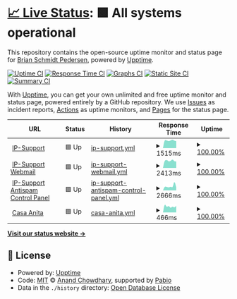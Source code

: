 # [📈 Live Status](https://xmpl.dk): <!--live status--> **🟩 All systems operational**

This repository contains the open-source uptime monitor and status page for [Brian Schmidt Pedersen](https://xmpl.dk), powered by [Upptime](https://github.com/upptime/upptime).

[![Uptime CI](https://github.com/briped/upptime/workflows/Uptime%20CI/badge.svg)](https://github.com/briped/upptime/actions?query=workflow%3A%22Uptime+CI%22)
[![Response Time CI](https://github.com/briped/upptime/workflows/Response%20Time%20CI/badge.svg)](https://github.com/briped/upptime/actions?query=workflow%3A%22Response+Time+CI%22)
[![Graphs CI](https://github.com/briped/upptime/workflows/Graphs%20CI/badge.svg)](https://github.com/briped/upptime/actions?query=workflow%3A%22Graphs+CI%22)
[![Static Site CI](https://github.com/briped/upptime/workflows/Static%20Site%20CI/badge.svg)](https://github.com/briped/upptime/actions?query=workflow%3A%22Static+Site+CI%22)
[![Summary CI](https://github.com/briped/upptime/workflows/Summary%20CI/badge.svg)](https://github.com/briped/upptime/actions?query=workflow%3A%22Summary+CI%22)

With [Upptime](https://upptime.js.org), you can get your own unlimited and free uptime monitor and status page, powered entirely by a GitHub repository. We use [Issues](https://github.com/briped/upptime/issues) as incident reports, [Actions](https://github.com/briped/upptime/actions) as uptime monitors, and [Pages](https://xmpl.dk) for the status page.

<!--start: status pages-->
<!-- This summary is generated by Upptime (https://github.com/upptime/upptime) -->
<!-- Do not edit this manually, your changes will be overwritten -->
<!-- prettier-ignore -->
| URL | Status | History | Response Time | Uptime |
| --- | ------ | ------- | ------------- | ------ |
| <img alt="" src="https://icons.duckduckgo.com/ip3/ip-support.dk.ico" height="13"> [IP-Support](https://ip-support.dk/) | 🟩 Up | [ip-support.yml](https://github.com/briped/upptime/commits/HEAD/history/ip-support.yml) | <details><summary><img alt="Response time graph" src="./graphs/ip-support/response-time-week.png" height="20"> 1515ms</summary><br><a href="https://up.xmpl.dk/history/ip-support"><img alt="Response time 1097" src="https://img.shields.io/endpoint?url=https%3A%2F%2Fraw.githubusercontent.com%2Fbriped%2Fupptime%2FHEAD%2Fapi%2Fip-support%2Fresponse-time.json"></a><br><a href="https://up.xmpl.dk/history/ip-support"><img alt="24-hour response time 1412" src="https://img.shields.io/endpoint?url=https%3A%2F%2Fraw.githubusercontent.com%2Fbriped%2Fupptime%2FHEAD%2Fapi%2Fip-support%2Fresponse-time-day.json"></a><br><a href="https://up.xmpl.dk/history/ip-support"><img alt="7-day response time 1515" src="https://img.shields.io/endpoint?url=https%3A%2F%2Fraw.githubusercontent.com%2Fbriped%2Fupptime%2FHEAD%2Fapi%2Fip-support%2Fresponse-time-week.json"></a><br><a href="https://up.xmpl.dk/history/ip-support"><img alt="30-day response time 1195" src="https://img.shields.io/endpoint?url=https%3A%2F%2Fraw.githubusercontent.com%2Fbriped%2Fupptime%2FHEAD%2Fapi%2Fip-support%2Fresponse-time-month.json"></a><br><a href="https://up.xmpl.dk/history/ip-support"><img alt="1-year response time 1097" src="https://img.shields.io/endpoint?url=https%3A%2F%2Fraw.githubusercontent.com%2Fbriped%2Fupptime%2FHEAD%2Fapi%2Fip-support%2Fresponse-time-year.json"></a></details> | <details><summary><a href="https://up.xmpl.dk/history/ip-support">100.00%</a></summary><a href="https://up.xmpl.dk/history/ip-support"><img alt="All-time uptime 99.98%" src="https://img.shields.io/endpoint?url=https%3A%2F%2Fraw.githubusercontent.com%2Fbriped%2Fupptime%2FHEAD%2Fapi%2Fip-support%2Fuptime.json"></a><br><a href="https://up.xmpl.dk/history/ip-support"><img alt="24-hour uptime 100.00%" src="https://img.shields.io/endpoint?url=https%3A%2F%2Fraw.githubusercontent.com%2Fbriped%2Fupptime%2FHEAD%2Fapi%2Fip-support%2Fuptime-day.json"></a><br><a href="https://up.xmpl.dk/history/ip-support"><img alt="7-day uptime 100.00%" src="https://img.shields.io/endpoint?url=https%3A%2F%2Fraw.githubusercontent.com%2Fbriped%2Fupptime%2FHEAD%2Fapi%2Fip-support%2Fuptime-week.json"></a><br><a href="https://up.xmpl.dk/history/ip-support"><img alt="30-day uptime 99.96%" src="https://img.shields.io/endpoint?url=https%3A%2F%2Fraw.githubusercontent.com%2Fbriped%2Fupptime%2FHEAD%2Fapi%2Fip-support%2Fuptime-month.json"></a><br><a href="https://up.xmpl.dk/history/ip-support"><img alt="1-year uptime 99.98%" src="https://img.shields.io/endpoint?url=https%3A%2F%2Fraw.githubusercontent.com%2Fbriped%2Fupptime%2FHEAD%2Fapi%2Fip-support%2Fuptime-year.json"></a></details>
| <img alt="" src="https://icons.duckduckgo.com/ip3/owa.ip-support.dk.ico" height="13"> [IP-Support Webmail](https://owa.ip-support.dk) | 🟩 Up | [ip-support-webmail.yml](https://github.com/briped/upptime/commits/HEAD/history/ip-support-webmail.yml) | <details><summary><img alt="Response time graph" src="./graphs/ip-support-webmail/response-time-week.png" height="20"> 2413ms</summary><br><a href="https://up.xmpl.dk/history/ip-support-webmail"><img alt="Response time 2107" src="https://img.shields.io/endpoint?url=https%3A%2F%2Fraw.githubusercontent.com%2Fbriped%2Fupptime%2FHEAD%2Fapi%2Fip-support-webmail%2Fresponse-time.json"></a><br><a href="https://up.xmpl.dk/history/ip-support-webmail"><img alt="24-hour response time 2175" src="https://img.shields.io/endpoint?url=https%3A%2F%2Fraw.githubusercontent.com%2Fbriped%2Fupptime%2FHEAD%2Fapi%2Fip-support-webmail%2Fresponse-time-day.json"></a><br><a href="https://up.xmpl.dk/history/ip-support-webmail"><img alt="7-day response time 2413" src="https://img.shields.io/endpoint?url=https%3A%2F%2Fraw.githubusercontent.com%2Fbriped%2Fupptime%2FHEAD%2Fapi%2Fip-support-webmail%2Fresponse-time-week.json"></a><br><a href="https://up.xmpl.dk/history/ip-support-webmail"><img alt="30-day response time 2280" src="https://img.shields.io/endpoint?url=https%3A%2F%2Fraw.githubusercontent.com%2Fbriped%2Fupptime%2FHEAD%2Fapi%2Fip-support-webmail%2Fresponse-time-month.json"></a><br><a href="https://up.xmpl.dk/history/ip-support-webmail"><img alt="1-year response time 2107" src="https://img.shields.io/endpoint?url=https%3A%2F%2Fraw.githubusercontent.com%2Fbriped%2Fupptime%2FHEAD%2Fapi%2Fip-support-webmail%2Fresponse-time-year.json"></a></details> | <details><summary><a href="https://up.xmpl.dk/history/ip-support-webmail">100.00%</a></summary><a href="https://up.xmpl.dk/history/ip-support-webmail"><img alt="All-time uptime 99.96%" src="https://img.shields.io/endpoint?url=https%3A%2F%2Fraw.githubusercontent.com%2Fbriped%2Fupptime%2FHEAD%2Fapi%2Fip-support-webmail%2Fuptime.json"></a><br><a href="https://up.xmpl.dk/history/ip-support-webmail"><img alt="24-hour uptime 100.00%" src="https://img.shields.io/endpoint?url=https%3A%2F%2Fraw.githubusercontent.com%2Fbriped%2Fupptime%2FHEAD%2Fapi%2Fip-support-webmail%2Fuptime-day.json"></a><br><a href="https://up.xmpl.dk/history/ip-support-webmail"><img alt="7-day uptime 100.00%" src="https://img.shields.io/endpoint?url=https%3A%2F%2Fraw.githubusercontent.com%2Fbriped%2Fupptime%2FHEAD%2Fapi%2Fip-support-webmail%2Fuptime-week.json"></a><br><a href="https://up.xmpl.dk/history/ip-support-webmail"><img alt="30-day uptime 99.96%" src="https://img.shields.io/endpoint?url=https%3A%2F%2Fraw.githubusercontent.com%2Fbriped%2Fupptime%2FHEAD%2Fapi%2Fip-support-webmail%2Fuptime-month.json"></a><br><a href="https://up.xmpl.dk/history/ip-support-webmail"><img alt="1-year uptime 99.96%" src="https://img.shields.io/endpoint?url=https%3A%2F%2Fraw.githubusercontent.com%2Fbriped%2Fupptime%2FHEAD%2Fapi%2Fip-support-webmail%2Fuptime-year.json"></a></details>
| <img alt="" src="https://icons.duckduckgo.com/ip3/antispam.ip-support.dk.ico" height="13"> [IP-Support Antispam Control Panel](https://antispam.ip-support.dk) | 🟩 Up | [ip-support-antispam-control-panel.yml](https://github.com/briped/upptime/commits/HEAD/history/ip-support-antispam-control-panel.yml) | <details><summary><img alt="Response time graph" src="./graphs/ip-support-antispam-control-panel/response-time-week.png" height="20"> 2666ms</summary><br><a href="https://up.xmpl.dk/history/ip-support-antispam-control-panel"><img alt="Response time 1675" src="https://img.shields.io/endpoint?url=https%3A%2F%2Fraw.githubusercontent.com%2Fbriped%2Fupptime%2FHEAD%2Fapi%2Fip-support-antispam-control-panel%2Fresponse-time.json"></a><br><a href="https://up.xmpl.dk/history/ip-support-antispam-control-panel"><img alt="24-hour response time 1936" src="https://img.shields.io/endpoint?url=https%3A%2F%2Fraw.githubusercontent.com%2Fbriped%2Fupptime%2FHEAD%2Fapi%2Fip-support-antispam-control-panel%2Fresponse-time-day.json"></a><br><a href="https://up.xmpl.dk/history/ip-support-antispam-control-panel"><img alt="7-day response time 2666" src="https://img.shields.io/endpoint?url=https%3A%2F%2Fraw.githubusercontent.com%2Fbriped%2Fupptime%2FHEAD%2Fapi%2Fip-support-antispam-control-panel%2Fresponse-time-week.json"></a><br><a href="https://up.xmpl.dk/history/ip-support-antispam-control-panel"><img alt="30-day response time 1821" src="https://img.shields.io/endpoint?url=https%3A%2F%2Fraw.githubusercontent.com%2Fbriped%2Fupptime%2FHEAD%2Fapi%2Fip-support-antispam-control-panel%2Fresponse-time-month.json"></a><br><a href="https://up.xmpl.dk/history/ip-support-antispam-control-panel"><img alt="1-year response time 1675" src="https://img.shields.io/endpoint?url=https%3A%2F%2Fraw.githubusercontent.com%2Fbriped%2Fupptime%2FHEAD%2Fapi%2Fip-support-antispam-control-panel%2Fresponse-time-year.json"></a></details> | <details><summary><a href="https://up.xmpl.dk/history/ip-support-antispam-control-panel">100.00%</a></summary><a href="https://up.xmpl.dk/history/ip-support-antispam-control-panel"><img alt="All-time uptime 96.13%" src="https://img.shields.io/endpoint?url=https%3A%2F%2Fraw.githubusercontent.com%2Fbriped%2Fupptime%2FHEAD%2Fapi%2Fip-support-antispam-control-panel%2Fuptime.json"></a><br><a href="https://up.xmpl.dk/history/ip-support-antispam-control-panel"><img alt="24-hour uptime 100.00%" src="https://img.shields.io/endpoint?url=https%3A%2F%2Fraw.githubusercontent.com%2Fbriped%2Fupptime%2FHEAD%2Fapi%2Fip-support-antispam-control-panel%2Fuptime-day.json"></a><br><a href="https://up.xmpl.dk/history/ip-support-antispam-control-panel"><img alt="7-day uptime 100.00%" src="https://img.shields.io/endpoint?url=https%3A%2F%2Fraw.githubusercontent.com%2Fbriped%2Fupptime%2FHEAD%2Fapi%2Fip-support-antispam-control-panel%2Fuptime-week.json"></a><br><a href="https://up.xmpl.dk/history/ip-support-antispam-control-panel"><img alt="30-day uptime 92.11%" src="https://img.shields.io/endpoint?url=https%3A%2F%2Fraw.githubusercontent.com%2Fbriped%2Fupptime%2FHEAD%2Fapi%2Fip-support-antispam-control-panel%2Fuptime-month.json"></a><br><a href="https://up.xmpl.dk/history/ip-support-antispam-control-panel"><img alt="1-year uptime 96.13%" src="https://img.shields.io/endpoint?url=https%3A%2F%2Fraw.githubusercontent.com%2Fbriped%2Fupptime%2FHEAD%2Fapi%2Fip-support-antispam-control-panel%2Fuptime-year.json"></a></details>
| <img alt="" src="https://icons.duckduckgo.com/ip3/casaanita.dk.ico" height="13"> [Casa Anita](http://casaanita.dk) | 🟩 Up | [casa-anita.yml](https://github.com/briped/upptime/commits/HEAD/history/casa-anita.yml) | <details><summary><img alt="Response time graph" src="./graphs/casa-anita/response-time-week.png" height="20"> 466ms</summary><br><a href="https://up.xmpl.dk/history/casa-anita"><img alt="Response time 431" src="https://img.shields.io/endpoint?url=https%3A%2F%2Fraw.githubusercontent.com%2Fbriped%2Fupptime%2FHEAD%2Fapi%2Fcasa-anita%2Fresponse-time.json"></a><br><a href="https://up.xmpl.dk/history/casa-anita"><img alt="24-hour response time 515" src="https://img.shields.io/endpoint?url=https%3A%2F%2Fraw.githubusercontent.com%2Fbriped%2Fupptime%2FHEAD%2Fapi%2Fcasa-anita%2Fresponse-time-day.json"></a><br><a href="https://up.xmpl.dk/history/casa-anita"><img alt="7-day response time 466" src="https://img.shields.io/endpoint?url=https%3A%2F%2Fraw.githubusercontent.com%2Fbriped%2Fupptime%2FHEAD%2Fapi%2Fcasa-anita%2Fresponse-time-week.json"></a><br><a href="https://up.xmpl.dk/history/casa-anita"><img alt="30-day response time 437" src="https://img.shields.io/endpoint?url=https%3A%2F%2Fraw.githubusercontent.com%2Fbriped%2Fupptime%2FHEAD%2Fapi%2Fcasa-anita%2Fresponse-time-month.json"></a><br><a href="https://up.xmpl.dk/history/casa-anita"><img alt="1-year response time 431" src="https://img.shields.io/endpoint?url=https%3A%2F%2Fraw.githubusercontent.com%2Fbriped%2Fupptime%2FHEAD%2Fapi%2Fcasa-anita%2Fresponse-time-year.json"></a></details> | <details><summary><a href="https://up.xmpl.dk/history/casa-anita">100.00%</a></summary><a href="https://up.xmpl.dk/history/casa-anita"><img alt="All-time uptime 100.00%" src="https://img.shields.io/endpoint?url=https%3A%2F%2Fraw.githubusercontent.com%2Fbriped%2Fupptime%2FHEAD%2Fapi%2Fcasa-anita%2Fuptime.json"></a><br><a href="https://up.xmpl.dk/history/casa-anita"><img alt="24-hour uptime 100.00%" src="https://img.shields.io/endpoint?url=https%3A%2F%2Fraw.githubusercontent.com%2Fbriped%2Fupptime%2FHEAD%2Fapi%2Fcasa-anita%2Fuptime-day.json"></a><br><a href="https://up.xmpl.dk/history/casa-anita"><img alt="7-day uptime 100.00%" src="https://img.shields.io/endpoint?url=https%3A%2F%2Fraw.githubusercontent.com%2Fbriped%2Fupptime%2FHEAD%2Fapi%2Fcasa-anita%2Fuptime-week.json"></a><br><a href="https://up.xmpl.dk/history/casa-anita"><img alt="30-day uptime 100.00%" src="https://img.shields.io/endpoint?url=https%3A%2F%2Fraw.githubusercontent.com%2Fbriped%2Fupptime%2FHEAD%2Fapi%2Fcasa-anita%2Fuptime-month.json"></a><br><a href="https://up.xmpl.dk/history/casa-anita"><img alt="1-year uptime 100.00%" src="https://img.shields.io/endpoint?url=https%3A%2F%2Fraw.githubusercontent.com%2Fbriped%2Fupptime%2FHEAD%2Fapi%2Fcasa-anita%2Fuptime-year.json"></a></details>

<!--end: status pages-->

[**Visit our status website →**](https://xmpl.dk)

## 📄 License

- Powered by: [Upptime](https://github.com/upptime/upptime)
- Code: [MIT](./LICENSE) © [Anand Chowdhary](https://anandchowdhary.com), supported by [Pabio](https://pabio.com)
- Data in the `./history` directory: [Open Database License](https://opendatacommons.org/licenses/odbl/1-0/)
